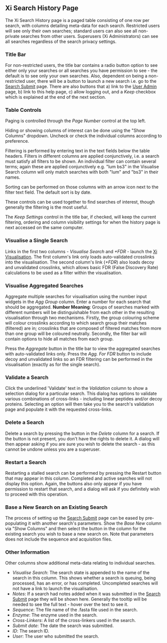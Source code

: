 ## Xi Search History Page ##
The Xi Search History page is a paged table consisting of one row per search, with columns detailing meta-data for each search. Restricted users will see only their own searches; standard users can also see all non-private searches from other users. Superusers (Xi Administrators) can see all searches regardless of the search privacy settings.

### Title Bar ###
For non-restricted users, the title bar contains a radio button option to see either only your searches or all searches you have permission to see - the default is to see only your own searches. Also, dependent on being a non-restricted user, there will be a button to launch a new search i.e. go to the [Search Submit](../../html/searchSubmit/index.html) page. There are also buttons that a) link to the [User Admin](../../html/userGUI/index.html#userAdmin) page, b) link to this help page, c) allow logging out, and a *Keep* checkbox which is explained at the end of the next section.

### Table Controls ###
Paging is controlled through the *Page Number* control at the top left.

Hiding or showing columns of interest can be done using the "Show Columns" dropdown. Uncheck or check the individual columns according to preference.

Filtering is performed by entering text in the text fields below the table headers. Filters in different columns are applied conjunctively, i.e. a search must satisfy all filters to be shown. An individual filter can contain several terms; again these are applied conjunctively e.g. "lum bs3" in the Visualise Search column will only match searches with both "lum" and "bs3" in their names.

Sorting can be performed on those columns with an arrow icon next to the filter text field. The default sort is by date.

These controls can be used together to find searches of interest, though generally the filtering is the most useful.

The *Keep Settings* control in the title bar, if checked, will keep the current filtering, ordering and column visibility settings for when the history page is next accessed on the same computer.

### Visualise a Single Search ###
Links in the first two columns - *Visualise Search* and *+FDR* - launch the [Xi Visualisation](../../html/xiview.html). The first column's link only loads auto-validated crosslinks into the visualisation. The second column's link (*+FDR*) also loads decoy and unvalidated crosslinks, which allows basic FDR (False Discovery Rate) calculations to be used as a filter within the visualisation.

### Visualise Aggregated Searches ###
Aggregate multiple searches for visualisation using the number input widgets in the *Agg Group* column. Enter a number for each search that should be aggregated. **Number Meaning**:  Groups of searches marked with different numbers will be distinguishable from each other in the resulting visualisation through two mechanisms. Firstly, the group colouring scheme will colour crosslinks according to which search group their matches (filtered) are in; crosslinks that are composed of filtered matches from more than one group will be coloured neutrally. Secondly, the filter bar will contain options to hide all matches from each group. 

Press the *Aggregate* button in the title bar to view the aggregated searches with auto-validated links only. Press the *Agg. For FDR* button to include decoy and unvalidated links so an FDR filtering can be performed in the visualisation (exactly as for the single search).

### Validate a Search ###
Click the underlined 'Validate' text in the *Validation* column to show a selection dialog for a particular search. This dialog has options to validate various combinations of cross-links - including linear peptides and/or decoy proteins. Selecting an option will then take you to the search's validation page and populate it with the requested cross-links.

### Delete a Search ###
Delete a search by pressing the button in the *Delete* column for a search. If the button is not present, you don't have the rights to delete it. A dialog will then appear asking if you are sure you wish to delete the search - as this cannot be undone unless you are a superuser.

### Restart a Search ###
Restarting a stalled search can be performed by pressing the Restart button that may appear in this column. Completed and active searches will not display this option. Again, the buttons also only appear if you have permission to restart that search, and a dialog will ask if you definitely wish to proceed with this operation.

### Base a New Search on an Existing Search ###
The process of setting up the [Search Submit](../../html/searchSubmit/index.html) page can be eased by pre-populating it with another search's parameters. Show the *Base New* column via "Show Columns" and then select the button in the column for the existing search you wish to base a new search on. Note that parameters does not include the sequence and acquisition files.

### Other Information ###
Other columns show additional meta-data relating to individual searches.

- *Visualise Search*: The search state is appended to the name of the search in this column. This shows whether a search is queuing, being processed, has an error, or has completed. Uncompleted searches will not have a link to launch the visualisation.
- *Notes*: If a search had notes added when it was submitted in the [Search Submit](../../html/searchSubmit/index.html) page they will be shown here. Generally the tooltip will be needed to see the full text - hover over the text to see it.
- *Sequence*: The file name of the .fasta file used in the search.
- *Enzyme*: The enzyme used in the search.
- *Cross-Linkers*: A list of the cross-linkers used in the search.
- *Submit date*: The date the search was submitted.
- *ID*: The search ID.
- *User*: The user who submitted the search.



